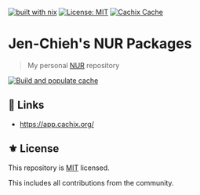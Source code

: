 [![built with nix](https://img.shields.io/static/v1?logo=nixos&logoColor=white&label=&message=Built%20with%20Nix&color=41439a)](https://builtwithnix.org)
[![License: MIT](https://img.shields.io/badge/License-MIT-green.svg)](https://opensource.org/licenses/MIT)
[![Cachix Cache](https://img.shields.io/badge/cachix-jcs090218-blue.svg)](https://jcs090218.cachix.org)

# Jen-Chieh's NUR Packages
> My personal [NUR][] repository

[![Build and populate cache](https://github.com/jcs090218/nur/actions/workflows/build.yml/badge.svg)](https://github.com/jcs090218/nur/actions/workflows/build.yml)

## 🔗 Links

- https://app.cachix.org/

## ⚜️ License

This repository is [MIT](./LICENSE) licensed.

This includes all contributions from the community.


<!-- Links -->

[NUR]: https://github.com/nix-community/NUR
